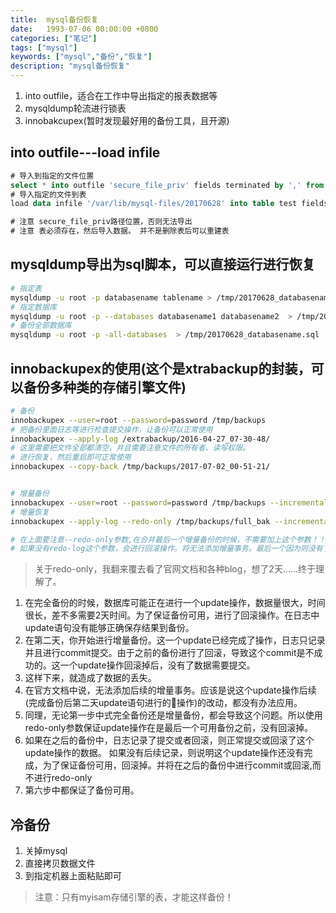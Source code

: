 ```yaml
---
title:  mysql备份恢复
date:   1993-07-06 00:00:00 +0800
categories: ["笔记"]
tags: ["mysql"]
keywords: ["mysql","备份","恢复"]
description: "mysql备份恢复"
---
```



1. into outfile，适合在工作中导出指定的报表数据等
2. mysqldump轮流进行锁表
3. innobakcupex(暂时发现最好用的备份工具，且开源)

## into outfile---load infile

```sql
# 导入到指定的文件位置
select * into outfile 'secure_file_priv' fields terminated by ',' from test
# 导入指定的文件到表
load data infile '/var/lib/mysql-files/20170628' into table test fields terminated by ',';

# 注意 secure_file_priv路径位置，否则无法导出
# 注意 表必须存在，然后导入数据。 并不是删除表后可以重建表
```




## mysqldump导出为sql脚本，可以直接运行进行恢复

```bash
# 指定表
mysqldump -u root -p databasename tablename > /tmp/20170628_databasename_tablename.sql
# 指定数据库
mysqldump -u root -p --databases databasename1 databasename2  > /tmp/20170628_databasename.sql
# 备份全部数据库
mysqldump -u root -p -all-databases  > /tmp/20170628_databasename.sql
```

## innobackupex的使用(这个是xtrabackup的封装，可以备份多种类的存储引擎文件)

```bash
# 备份
innobackupex --user=root --password=password /tmp/backups
# 把备份里面日志等进行检查提交操作，让备份可以正常使用
innobackupex --apply-log /extrabackup/2016-04-27_07-30-48/
# 这里需要把文件全部都清空，并且需要注意文件的所有者、读写权限。
# 进行恢复，然后重启即可正常使用
innobackupex --copy-back /tmp/backups/2017-07-02_00-51-21/


# 增量备份
innobackupex --user=root --password=password /tmp/backups --incremental --incremental-basedir=/tmp/backups/full_bak
# 增量恢复
innobackupex --apply-log --redo-only /tmp/backups/full_bak --incremental-dir=/tmp/backups/incremental_bak

# 在上面要注意--redo-only参数,在合并最后一个增量备份的时候，不需要加上这个参数！！
# 如果没有redo-log这个参数，会进行回滚操作。将无法添加增量事务。最后一个因为则没有了后续的增量事务。
```
> 关于redo-only，我翻来覆去看了官网文档和各种blog，想了2天......终于理解了。 
 
1. 在完全备份的时候，数据库可能正在进行一个update操作，数据量很大，时间很长，差不多需要2天时间。为了保证备份可用，进行了回滚操作。在日志中update语句没有能够正确保存结果到备份。
2. 在第二天，你开始进行增量备份。这一个update已经完成了操作，日志只记录并且进行commit提交。由于之前的备份进行了回滚，导致这个commit是不成功的。这一个update操作回滚掉后，没有了数据需要提交。
3. 这样下来，就造成了数据的丢失。
4. 在官方文档中说，无法添加后续的增量事务。应该是说这个update操作后续(完成备份后第二天update语句进行的操作)的改动，都没有办法应用。
5. 同理，无论第一步中式完全备份还是增量备份，都会导致这个问题。所以使用redo-only参数保证update操作在是最后一个可用备份之前，没有回滚掉。
6. 如果在之后的备份中，日志记录了提交或者回滚，则正常提交或回滚了这个update操作的数据。  如果没有后续记录，则说明这个update操作还没有完成，为了保证备份可用，回滚掉。并将在之后的备份中进行commit或回滚,而不进行redo-only 
7. 第六步中都保证了备份可用。


## 冷备份

1. 关掉mysql
2. 直接拷贝数据文件
3. 到指定机器上面粘贴即可
> 注意：只有myisam存储引擎的表，才能这样备份！